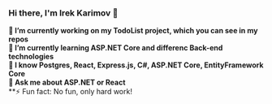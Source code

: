 ### Hi there, I'm Irek Karimov 👋

**🔭 I’m currently working on my TodoList project, which you can see in my repos**\
**🌱 I’m currently learning ASP.NET Core and differenc Back-end technologies**\
**📖 I know Postgres, React, Express.js, C#, ASP.NET Core, EntityFramework Core**\
**💬 Ask me about ASP.NET or React**\
**⚡ Fun fact: No fun, only hard work!

